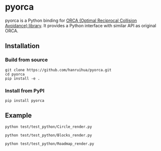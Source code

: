 # pyorca

pyorca is a Python binding for [ORCA (Optimal Reciprocal Collision Avoidance) library](https://github.com/snape/RVO2). It provides a Python interface with similar API as original ORCA.

## Installation

### Build from source

```
git clone https://github.com/hanruihua/pyorca.git
cd pyorca
pip install -e .
```

### Install from PyPI

```
pip install pyorca
```

## Example

```
python test/test_python/Circle_render.py
```

```
python test/test_python/Blocks_render.py
```

```
python test/test_python/Roadmap_render.py
```



